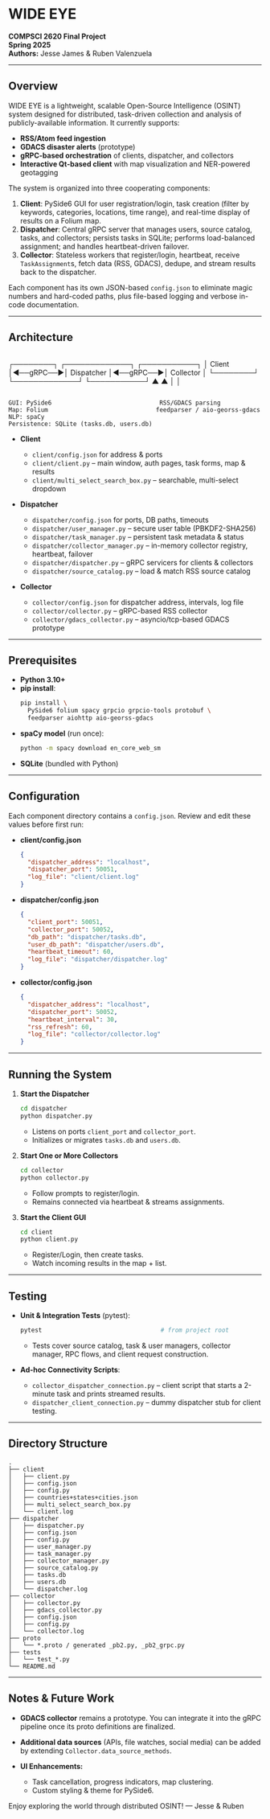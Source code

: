 
# WIDE EYE

**COMPSCI 2620 Final Project**  
**Spring 2025**  
**Authors:** Jesse James & Ruben Valenzuela

---

## Overview

WIDE EYE is a lightweight, scalable Open-Source Intelligence (OSINT) system designed for distributed, task-driven collection and analysis of publicly-available information. It currently supports:

- **RSS/Atom feed ingestion**  
- **GDACS disaster alerts** (prototype)  
- **gRPC-based orchestration** of clients, dispatcher, and collectors  
- **Interactive Qt-based client** with map visualization and NER-powered geotagging  

The system is organized into three cooperating components:

1. **Client**: PySide6 GUI for user registration/login, task creation (filter by keywords, categories, locations, time range), and real-time display of results on a Folium map.  
2. **Dispatcher**: Central gRPC server that manages users, source catalog, tasks, and collectors; persists tasks in SQLite; performs load-balanced assignment; and handles heartbeat-driven failover.  
3. **Collector**: Stateless workers that register/login, heartbeat, receive `TaskAssignment`s, fetch data (RSS, GDACS), dedupe, and stream results back to the dispatcher.

Each component has its own JSON-based `config.json` to eliminate magic numbers and hard-coded paths, plus file-based logging and verbose in-code documentation.

---

## Architecture

```

```
┌────────┐          ┌─────────────┐          ┌───────────┐
│ Client │◀──gRPC──▶│ Dispatcher  │◀──gRPC──▶│ Collector │
└────────┘          └─────────────┘          └───────────┘
    ▲                                          ▲
    │                                          │
```

GUI: PySide6                              RSS/GDACS parsing
Map: Folium                              feedparser / aio-georss-gdacs
NLP: spaCy
Persistence: SQLite (tasks.db, users.db)

````

- **Client**  
  - `client/config.json` for address & ports  
  - `client/client.py` – main window, auth pages, task forms, map & results  
  - `client/multi_select_search_box.py` – searchable, multi-select dropdown  

- **Dispatcher**  
  - `dispatcher/config.json` for ports, DB paths, timeouts  
  - `dispatcher/user_manager.py` – secure user table (PBKDF2-SHA256)  
  - `dispatcher/task_manager.py` – persistent task metadata & status  
  - `dispatcher/collector_manager.py` – in-memory collector registry, heartbeat, failover  
  - `dispatcher/dispatcher.py` – gRPC servicers for clients & collectors  
  - `dispatcher/source_catalog.py` – load & match RSS source catalog  

- **Collector**  
  - `collector/config.json` for dispatcher address, intervals, log file  
  - `collector/collector.py` – gRPC-based RSS collector  
  - `collector/gdacs_collector.py` – asyncio/tcp-based GDACS prototype  

---

## Prerequisites

- **Python 3.10+**  
- **pip install**:  
  ```bash
  pip install \
    PySide6 folium spacy grpcio grpcio-tools protobuf \
    feedparser aiohttp aio-georss-gdacs
  ```

* **spaCy model** (run once):

  ```bash
  python -m spacy download en_core_web_sm
  ```
* **SQLite** (bundled with Python)

---

## Configuration

Each component directory contains a `config.json`. Review and edit these values before first run:

* **client/config.json**

  ```json
  {
    "dispatcher_address": "localhost",
    "dispatcher_port": 50051,
    "log_file": "client/client.log"
  }
  ```
* **dispatcher/config.json**

  ```json
  {
    "client_port": 50051,
    "collector_port": 50052,
    "db_path": "dispatcher/tasks.db",
    "user_db_path": "dispatcher/users.db",
    "heartbeat_timeout": 60,
    "log_file": "dispatcher/dispatcher.log"
  }
  ```
* **collector/config.json**

  ```json
  {
    "dispatcher_address": "localhost",
    "dispatcher_port": 50052,
    "heartbeat_interval": 30,
    "rss_refresh": 60,
    "log_file": "collector/collector.log"
  }
  ```

---

## Running the System

1. **Start the Dispatcher**

   ```bash
   cd dispatcher
   python dispatcher.py
   ```

   * Listens on ports `client_port` and `collector_port`.
   * Initializes or migrates `tasks.db` and `users.db`.

2. **Start One or More Collectors**

   ```bash
   cd collector
   python collector.py
   ```

   * Follow prompts to register/login.
   * Remains connected via heartbeat & streams assignments.

3. **Start the Client GUI**

   ```bash
   cd client
   python client.py
   ```

   * Register/Login, then create tasks.
   * Watch incoming results in the map + list.

---

## Testing

* **Unit & Integration Tests** (pytest):

  ```bash
  pytest                                 # from project root
  ```

  * Tests cover source catalog, task & user managers, collector manager, RPC flows, and client request construction.

* **Ad-hoc Connectivity Scripts**:

  * `collector_dispatcher_connection.py` – client script that starts a 2-minute task and prints streamed results.
  * `dispatcher_client_connection.py` – dummy dispatcher stub for client testing.

---

## Directory Structure

```
.
├── client
│   ├── client.py
│   ├── config.json
│   ├── config.py
│   ├── countries+states+cities.json
│   ├── multi_select_search_box.py
│   └── client.log
├── dispatcher
│   ├── dispatcher.py
│   ├── config.json
│   ├── config.py
│   ├── user_manager.py
│   ├── task_manager.py
│   ├── collector_manager.py
│   ├── source_catalog.py
│   ├── tasks.db
│   ├── users.db
│   └── dispatcher.log
├── collector
│   ├── collector.py
│   ├── gdacs_collector.py
│   ├── config.json
│   ├── config.py
│   └── collector.log
├── proto
│   └── *.proto / generated _pb2.py, _pb2_grpc.py
├── tests
│   └── test_*.py
└── README.md
```

---

## Notes & Future Work

* **GDACS collector** remains a prototype. You can integrate it into the gRPC pipeline once its proto definitions are finalized.
* **Additional data sources** (APIs, file watches, social media) can be added by extending `Collector.data_source_methods`.
* **UI Enhancements:**

  * Task cancellation, progress indicators, map clustering.
  * Custom styling & theme for PySide6.

Enjoy exploring the world through distributed OSINT!
— Jesse & Ruben
